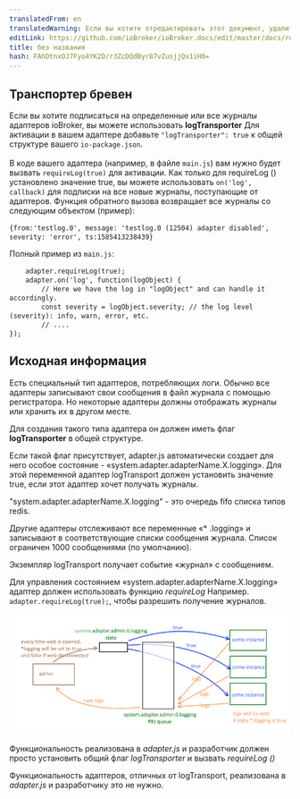 ```yaml
---
translatedFrom: en
translatedWarning: Если вы хотите отредактировать этот документ, удалите поле «translationFrom», в противном случае этот документ будет снова автоматически переведен
editLink: https://github.com/ioBroker/ioBroker.docs/edit/master/docs/ru/dev/logging.md
title: без названия
hash: FAhDtnxOJ7Fyo4YK2D/r3ZcDQdByr87vZusjjQx1iH0=
---
```

## Транспортер бревен
Если вы хотите подписаться на определенные или все журналы адаптеров ioBroker, вы можете использовать **logTransporter** Для активации в вашем адаптере добавьте `"logTransporter": true` к общей структуре вашего `io-package.json`.<br><br> В коде вашего адаптера (например, в файле `main.js`) вам нужно будет вызвать `requireLog(true)` для активации. Как только для requireLog () установлено значение true, вы можете использовать `on('log', callback)` для подписки на все новые журналы, поступающие от адаптеров. Функция обратного вызова возвращает все журналы со следующим объектом (пример):

```
{from:'testlog.0', message: 'testlog.0 (12504) adapter disabled', severity: 'error', ts:1585413238439}
```

Полный пример из `main.js`:

```
    adapter.requireLog(true);
    adapter.on('log', function(logObject) {
        // Here we have the log in "logObject" and can handle it accordingly.
        const severity = logObject.severity; // the log level (severity): info, warn, error, etc.
        // ....
});
```

## Исходная информация
Есть специальный тип адаптеров, потребляющих логи. Обычно все адаптеры записывают свои сообщения в файл журнала с помощью регистратора.
Но некоторые адаптеры должны отображать журналы или хранить их в другом месте.

Для создания такого типа адаптера он должен иметь флаг **logTransporter** в общей структуре.

Если такой флаг присутствует, adapter.js автоматически создает для него особое состояние - «system.adapter.adapterName.X.logging».
Для этой переменной адаптер logTransport должен установить значение true, если этот адаптер хочет получать журналы.

"system.adapter.adapterName.X.logging" - это очередь fifo списка типов redis.

Другие адаптеры отслеживают все переменные «* .logging» и записывают в соответствующие списки сообщения журнала.
Список ограничен 1000 сообщениями (по умолчанию).

Экземпляр logTransport получает событие «журнал» с сообщением.

Для управления состоянием «system.adapter.adapterName.X.logging» адаптер должен использовать функцию *requireLog* Например. ```adapter.requireLog(true);```, чтобы разрешить получение журналов.

![Иллюстрация](../../en/dev/media/logging.png)

Функциональность реализована в *adapter.js* и разработчик должен просто установить общий флаг *logTransporter* и вызвать *requireLog ()*

Функциональность адаптеров, отличных от logTransport, реализована в *adapter.js* и разработчику это не нужно.